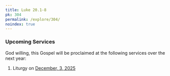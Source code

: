 ```yaml
---
title: Luke 20.1-8
pk: 304
permalink: /explore/304/
noindex: true
---
```


### Upcoming Services

God willing, this Gospel will be proclaimed at the following services over the next year:


1. Liturgy on [December,  3, 2025](https://orthocal.info/readings/gregorian/2025/12/03/)
